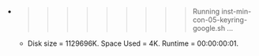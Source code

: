 * >>>>>>>>> Running inst-min-con-05-keyring-google.sh ...
  * Disk size = 1129696K. Space Used = 4K. Runtime = 00:00:00:01.
